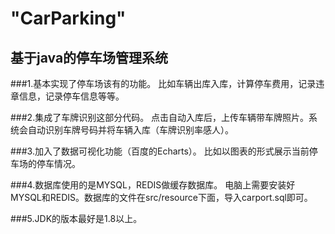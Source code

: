 # "CarParking" 

## 基于java的停车场管理系统
###1.基本实现了停车场该有的功能。
	比如车辆出库入库，计算停车费用，记录违章信息，记录停车信息等等。
    
###2.集成了车牌识别这部分代码。
	点击自动入库后，上传车辆带车牌照片。系统会自动识别车牌号码并将车辆入库（车牌识别率感人）。
    
###3.加入了数据可视化功能（百度的Echarts）。
	比如以图表的形式展示当前停车场的停车情况。
    
###4.数据库使用的是MYSQL，REDIS做缓存数据库。
	电脑上需要安装好MYSQL和REDIS。数据库的文件在src/resource下面，导入carport.sql即可。

###5.JDK的版本最好是1.8以上。

